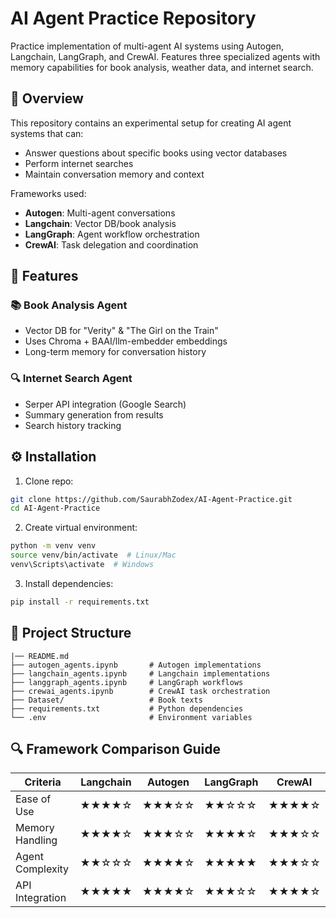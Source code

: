 # AI Agent Practice Repository

Practice implementation of multi-agent AI systems using Autogen, Langchain, LangGraph, and CrewAI. Features three specialized agents with memory capabilities for book analysis, weather data, and internet search.

## 📌 Overview
This repository contains an experimental setup for creating AI agent systems that can:
- Answer questions about specific books using vector databases
- Perform internet searches
- Maintain conversation memory and context

Frameworks used:
- **Autogen**: Multi-agent conversations
- **Langchain**: Vector DB/book analysis
- **LangGraph**: Agent workflow orchestration
- **CrewAI**: Task delegation and coordination

## 🚀 Features

### 📚 Book Analysis Agent
- Vector DB for "Verity" & "The Girl on the Train"
- Uses Chroma + BAAI/llm-embedder embeddings
- Long-term memory for conversation history

### 🔍 Internet Search Agent
- Serper API integration (Google Search)
- Summary generation from results
- Search history tracking

## ⚙️ Installation

1. Clone repo:
```bash
git clone https://github.com/SaurabhZodex/AI-Agent-Practice.git
cd AI-Agent-Practice
```

2. Create virtual environment:
```bash
python -m venv venv
source venv/bin/activate  # Linux/Mac
venv\Scripts\activate  # Windows
```

3. Install dependencies:
```bash
pip install -r requirements.txt
```

## 📂 Project Structure
```
|── README.md
├── autogen_agents.ipynb       # Autogen implementations
├── langchain_agents.ipynb     # Langchain implementations
├── langgraph_agents.ipynb     # LangGraph workflows
├── crewai_agents.ipynb        # CrewAI task orchestration
├── Dataset/                   # Book texts
├── requirements.txt           # Python dependencies
└── .env                       # Environment variables
```

## 🔍 Framework Comparison Guide

| Criteria         | Langchain | Autogen | LangGraph | CrewAI |
|------------------|-----------|---------|-----------|--------|
| Ease of Use      | ★★★★☆     | ★★★☆☆   | ★★☆☆☆     | ★★★★☆  |
| Memory Handling  | ★★★★☆     | ★★★☆☆   | ★★★★☆     | ★★★☆☆  |
| Agent Complexity | ★★☆☆☆     | ★★★★☆   | ★★★★★     | ★★★☆☆  |
| API Integration  | ★★★★★     | ★★★★☆   | ★★★☆☆     | ★★★★☆  |